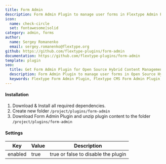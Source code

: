 ```yaml
---
title: Form Admin
description: Form Admin Plugin to manage user forms in Flextype Admin Panel.
icon:
  name: check-circle
  set: fontawesome|solid
category: admin, forms
author:
  name: Sergey Romanenko
  email: sergey.romanenko@flextype.org
github: https://github.com/flextype-plugins/form-admin
documentation: https://github.com/flextype-plugins/form-admin
template: plugin
seo:
  title: Get Form Admin Plugin for Open Source Hybrid Content Management System
  description: Form Admin Plugin to manage user forms in Open Source Hybrid Content Management System
  keywords: Flextype Form Admin Plugin, Flextype CMS Form Admin Plugin, Headless CMS Form Admin Plugin, Download Flat File CMS Form Admin Plugin, Download Flat File Content Management System Form Admin Plugin, Download PHP CMS Form Admin Plugin, Form Admin Plugin, Plugin, Form Admin, Content, Management, System, PHP, CMS
---
```


#### Installation

1. Download & Install all required dependencies.
2. Create new folder `/project/plugins/form-admin`
3. Download Form Admin Plugin and unzip plugin content to the folder `/project/plugins/form-admin`

#### Settings

| Key     | Value | Description                         |
| ------- | ----- | ----------------------------------- |
| enabled | true  | true or false to disable the plugin |
